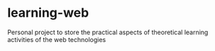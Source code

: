 # learning-web
Personal project to store the practical aspects of theoretical learning activities of the web technologies
